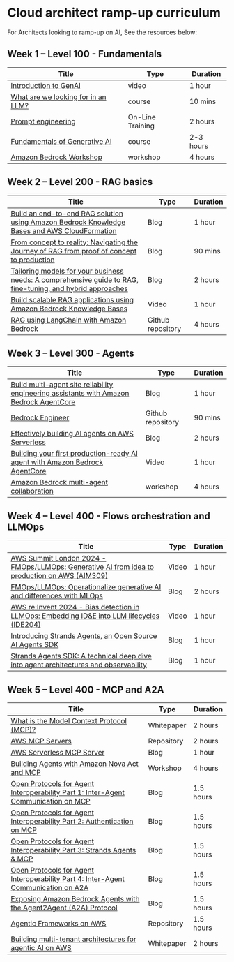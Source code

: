 # Cloud architect ramp-up curriculum 

For Architects looking to ramp-up on AI, See the resources below:

## Week 1 – Level 100 - Fundamentals

| Title | Type | Duration |
| --- | --- | --- |
| [Introduction to GenAI](https://www.youtube.com/watch?v=E_Y7BarscHA) | video | 1 hour |
| [What are we looking for in an LLM?](https://skillbuilder.aws/learn/SGVWEYDMG9/what-are-we-looking-for-in-an-llm/J44TP3EUBZ) | course | 10 mins |
| [Prompt engineering](https://partyrock.aws/u/js2222/zEj353AmT/Prompt-Engineering-Guide-Introduction) | On-Line Training | 2 hours |
| [Fundamentals of Generative AI](https://skillbuilder.aws/learn/FKXM21R555/fundamentals-of-generative-ai/ZFX96NREH4) | course | 2-3 hours |
| [Amazon Bedrock Workshop](https://catalog.us-east-1.prod.workshops.aws/amazon-bedrock/en-US) | workshop | 4 hours |


## Week 2 – Level 200 - RAG basics

| Title | Type | Duration |
| --- | --- | --- |
| [Build an end-to-end RAG solution using Amazon Bedrock Knowledge Bases and AWS CloudFormation](https://aws.amazon.com/blogs/machine-learning/build-an-end-to-end-rag-solution-using-knowledge-bases-for-amazon-bedrock-and-aws-cloudformation/) | Blog | 1 hour |
| [From concept to reality: Navigating the Journey of RAG from proof of concept to production](https://aws.amazon.com/blogs/machine-learning/from-concept-to-reality-navigating-the-journey-of-rag-from-proof-of-concept-to-production/) | Blog | 90 mins |
| [Tailoring  models for your business needs: A comprehensive guide to RAG, fine-tuning, and hybrid approaches](https://aws.amazon.com/blogs/machine-learning/tailoring-foundation-models-for-your-business-needs-a-comprehensive-guide-to-rag-fine-tuning-and-hybrid-approaches/) | Blog | 2 hours |
| [Build scalable RAG applications using Amazon Bedrock Knowledge Bases](https://www.youtube.com/watch?v=jSlNfr8Uuco) | Video | 1 hour |
| [RAG using LangChain with Amazon Bedrock](https://github.com/aws-samples/rag-using-langchain-amazon-bedrock-and-opensearch) | Github repository | 4 hours |



## Week 3 – Level 300 - Agents

| Title | Type | Duration |
| --- | --- | --- |
| [Build multi-agent site reliability engineering assistants with Amazon Bedrock AgentCore](https://aws.amazon.com/blogs/machine-learning/build-multi-agent-site-reliability-engineering-assistants-with-amazon-bedrock-agentcore/) | Blog | 1 hour |
| [Bedrock Engineer](https://github.com/aws-samples/bedrock-engineer) | Github repository | 90 mins |
| [Effectively building AI agents on AWS Serverless](https://aws.amazon.com/blogs/compute/effectively-building-ai-agents-on-aws-serverless/) | Blog | 2 hours |
| [Building your first production-ready AI agent with Amazon Bedrock AgentCore](https://www.youtube.com/watch?v=wzIQDPFQx30) | Video | 1 hour |
| [Amazon Bedrock multi-agent collaboration](https://catalog.us-east-1.prod.workshops.aws/workshops/1031afa5-be84-4a6a-9886-4e19ce67b9c2/en-US) | workshop | 4 hours |



## Week 4 – Level 400 - Flows orchestration and LLMOps

| Title | Type | Duration |
| --- | --- | --- |
| [AWS Summit London 2024 - FMOps/LLMOps: Generative AI from idea to production on AWS (AIM309)](https://www.youtube.com/watch?v=AUBw3d3NjGw) | Video | 1 hour |
| [FMOps/LLMOps: Operationalize generative AI and differences with MLOps](https://aws.amazon.com/blogs/machine-learning/fmops-llmops-operationalize-generative-ai-and-differences-with-mlops/) | Blog | 2 hours |
| [AWS re:Invent 2024 - Bias detection in LLMOps: Embedding ID&E into LLM lifecycles (IDE204)](https://www.youtube.com/watch?v=nG8sjVyeTq0) | Video | 1 hour |
| [Introducing Strands Agents, an Open Source AI Agents SDK](https://aws.amazon.com/blogs/opensource/introducing-strands-agents-an-open-source-ai-agents-sdk/) | Blog | 1 hour |
| [Strands Agents SDK: A technical deep dive into agent architectures and observability](https://aws.amazon.com/blogs/machine-learning/strands-agents-sdk-a-technical-deep-dive-into-agent-architectures-and-observability/) | Blog | 1 hour |


## Week 5 – Level 400 - MCP and A2A


| Title | Type | Duration |
| --- | --- | --- |
| [What is the Model Context Protocol (MCP)?](https://modelcontextprotocol.io/docs/getting-started/intro) | Whitepaper | 2 hours |
| [AWS MCP Servers](https://awslabs.github.io/mcp/) | Repository | 2 hours |
| [AWS Serverless MCP Server](https://aws.amazon.com/blogs/compute/introducing-aws-serverless-mcp-server-ai-powered-development-for-modern-applications/) | Blog | 1 hour |
| [Building Agents with Amazon Nova Act and MCP](https://catalog.us-east-1.prod.workshops.aws/workshops/76c0e7e3-72c0-4781-a90d-5cfa494032e5/en-US) | Workshop | 4 hours |
| [Open Protocols for Agent Interoperability Part 1: Inter-Agent Communication on MCP](https://aws.amazon.com/blogs/opensource/open-protocols-for-agent-interoperability-part-1-inter-agent-communication-on-mcp/) | Blog | 1.5 hours |
| [Open Protocols for Agent Interoperability Part 2: Authentication on MCP](https://aws.amazon.com/blogs/opensource/open-protocols-for-agent-interoperability-part-2-authentication-on-mcp/) | Blog | 1.5 hours |
| [Open Protocols for Agent Interoperability Part 3: Strands Agents & MCP](https://aws.amazon.com/blogs/opensource/open-protocols-for-agent-interoperability-part-3-strands-agents-mcp/) | Blog | 1.5 hours |
| [Open Protocols for Agent Interoperability Part 4: Inter-Agent Communication on A2A](https://aws.amazon.com/blogs/opensource/open-protocols-for-agent-interoperability-part-4-inter-agent-communication-on-a2a/) | Blog | 1.5 hours |
| [Exposing Amazon Bedrock Agents with the Agent2Agent (A2A) Protocol](https://builder.aws.com/content/2xzTIeksObACnUHAujoKq4KpLgQ/exposing-amazon-bedrock-agents-with-the-agent2agent-a2a-protocol) | Blog | 1.5 hours |
| [Agentic Frameworks on AWS](https://github.com/aws-samples/sample-agentic-frameworks-on-aws) | Repository | 1.5 hours |
| [Building multi-tenant architectures for agentic AI on AWS]([https://github.com/aws-samples/sample-agentic-frameworks-on-aws](https://docs.aws.amazon.com/pdfs/prescriptive-guidance/latest/agentic-ai-multitenant/agentic-ai-multitenant.pdf)) | Whitepaper | 2 hours |




